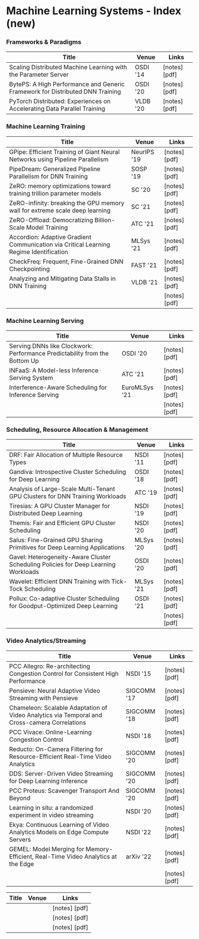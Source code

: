 # Machine Learning Systems - Index (new)



### Frameworks & Paradigms

| Title                                                                         | Venue    | Links           |
| ----------------------------------------------------------------------------- | -------- | --------------- |
| Scaling Distributed Machine Learning with the Parameter Server                | OSDI '14 | \[notes] \[pdf] |
| BytePS: A High Performance and Generic Framework for Distributed DNN Training | OSDI '20 | \[notes] \[pdf] |
| PyTorch Distributed: Experiences on Accelerating Data Parallel Training       | VLDB '20 | \[notes] \[pdf] |

### Machine Learning Training

| Title                                                                                  | Venue       | Links           |
| -------------------------------------------------------------------------------------- | ----------- | --------------- |
| GPipe: Efficient Training of Giant Neural Networks using Pipeline Parallelism          | NeurIPS '19 | \[notes] \[pdf] |
| PipeDream: Generalized Pipeline Parallelism for DNN Training                           | SOSP '19    | \[notes] \[pdf] |
| ZeRO: memory optimizations toward training trillion parameter models                   | SC '20      | \[notes] \[pdf] |
| ZeRO-infinity: breaking the GPU memory wall for extreme scale deep learning            | SC '21      | \[notes] \[pdf] |
| ZeRO-Offload: Democratizing Billion-Scale Model Training                               | ATC '21     | \[notes] \[pdf] |
| Accordion: Adaptive Gradient Communication via Critical Learning Regime Identification | MLSys '21   | \[notes] \[pdf] |
| CheckFreq: Frequent, Fine-Grained DNN Checkpointing                                    | FAST '21    | \[notes] \[pdf] |
| Analyzing and Mitigating Data Stalls in DNN Training                                   | VLDB '21    | \[notes] \[pdf] |
|                                                                                        |             | \[notes] \[pdf] |

### Machine Learning Serving

| Title                                                                      | Venue         | Links           |
| -------------------------------------------------------------------------- | ------------- | --------------- |
| Serving DNNs like Clockwork: Performance Predictability from the Bottom Up | OSDI '20      | \[notes] \[pdf] |
| INFaaS: A Model-less Inference Serving System                              | ATC '21       | \[notes] \[pdf] |
| Interference-Aware Scheduling for Inference Serving                        | EuroMLSys '21 | \[notes] \[pdf] |
|                                                                            |               | \[notes] \[pdf] |



### Scheduling, Resource Allocation & Management

| Title                                                                              | Venue     | Links           |
| ---------------------------------------------------------------------------------- | --------- | --------------- |
| DRF: Fair Allocation of Multiple Resource Types                                    | NSDI '11  | \[notes] \[pdf] |
| Gandiva: Introspective Cluster Scheduling for Deep Learning                        | OSDI '18  | \[notes] \[pdf] |
| Analysis of Large-Scale Multi-Tenant GPU Clusters for DNN Training Workloads       | ATC '19   | \[notes] \[pdf] |
| Tiresias: A GPU Cluster Manager for Distributed Deep Learning                      | NSDI '19  | \[notes] \[pdf] |
| Themis: Fair and Efficient GPU Cluster Scheduling                                  | NSDI '20  | \[notes] \[pdf] |
| Salus: Fine-Grained GPU Sharing Primitives for Deep Learning Applications          | MLSys '20 | \[notes] \[pdf] |
| Gavel: Heterogeneity-Aware Cluster Scheduling Policies for Deep Learning Workloads | OSDI '20  | \[notes] \[pdf] |
| Wavelet: Efficient DNN Training with Tick-Tock Scheduling                          | MLSys '21 | \[notes] \[pdf] |
| Pollux: Co-adaptive Cluster Scheduling for Goodput-Optimized Deep Learning         | OSDI '21  | \[notes] \[pdf] |
|                                                                                    |           | \[notes] \[pdf] |



### Video Analytics/Streaming



| Title                                                                                        | Venue       | Links           |
| -------------------------------------------------------------------------------------------- | ----------- | --------------- |
| PCC Allegro: Re-architecting Congestion Control for Consistent High Performance              | NSDI '15    | \[notes] \[pdf] |
| Pensieve: Neural Adaptive Video Streaming with Pensieve                                      | SIGCOMM '17 | \[notes] \[pdf] |
| Chameleon: Scalable Adaptation of Video Analytics via Temporal and Cross-camera Correlations | SIGCOMM '18 | \[notes] \[pdf] |
| PCC Vivace: Online-Learning Congestion Control                                               | NSDI '18    | \[notes] \[pdf] |
| Reducto: On-Camera Filtering for Resource-Efficient Real-Time Video Analytics                | SIGCOMM '20 | \[notes] \[pdf] |
| DDS: Server-Driven Video Streaming for Deep Learning Inference                               | SIGCOMM '20 | \[notes] \[pdf] |
| PCC Proteus: Scavenger Transport And Beyond                                                  | SIGCOMM '20 | \[notes] \[pdf] |
| Learning in situ: a randomized experiment in video streaming                                 | NSDI '20    | \[notes] \[pdf] |
| Ekya: Continuous Learning of Video Analytics Models on Edge Compute Servers                  | NSDI '22    | \[notes] \[pdf] |
| GEMEL: Model Merging for Memory-Efficient, Real-Time Video Analytics at the Edge             | arXiv '22   | \[notes] \[pdf] |
|                                                                                              |             | \[notes] \[pdf] |





| Title | Venue | Links           |
| ----- | ----- | --------------- |
|       |       | \[notes] \[pdf] |
|       |       | \[notes] \[pdf] |
|       |       | \[notes] \[pdf] |


